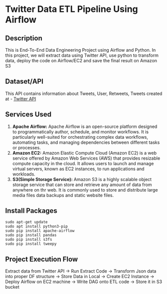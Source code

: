 # Twitter Data ETL Pipeline Using Airflow

## Description
This is End-To-End Data Engineering Project using Airflow and Python. In this project, we will extract data using Twitter API, use python to transform data, deploy the code on Airflow/EC2 and save the final result on Amazon S3

## Dataset/API
This API contains information about Tweets, User, Retweets, Tweets created at - [Twitter API](https://developer.twitter.com/en/docs/twitter-api)

## Services Used
1. **Apache Airflow:** Apache Airflow is an open-source platform designed to programmatically author, schedule, and monitor workflows. It is particularly well-suited for orchestrating complex data workflows, automating tasks, and managing dependencies between different tasks or processes.
2. **Amazon EC2:** Amazon Elastic Compute Cloud (Amazon EC2) is a web service offered by Amazon Web Services (AWS) that provides resizable compute capacity in the cloud. It allows users to launch and manage virtual servers, known as EC2 instances, to run applications and workloads.
3. **S3(Simple Storage Service):** Amazon S3 is a highly scalable object storage service that can store and retrieve any amount of data from anywhere on thr web. It is commonly used to store and distribute large media files data backups and static website files.

## Install Packages
```
sudo apt-get update
sudo apt install python3-pip
sudo pip install apache-airflow
sudo pip install pandas 
sudo pip install s3fs
sudo pip install tweepy
```

## Project Execution Flow
Extract data from Twitter API  -> Run Extract Code -> Transform Json data into proper DF structure -> Store Data in Local -> Create EC2 Instance -> Deploy Airflow on EC2 machine -> Write DAG onto ETL code -> Store it in S3 bucket
